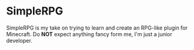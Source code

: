 # SimpleRPG
SimpleRPG is my take on trying to learn and create an RPG-like plugin for Minecraft.
Do **NOT** expect anything fancy form me, I'm just a junior developer.
